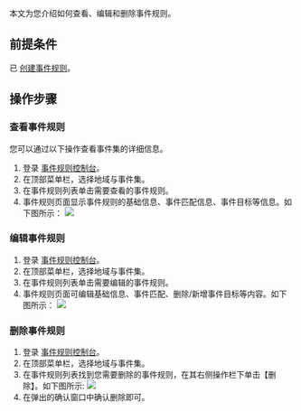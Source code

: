 本文为您介绍如何查看、编辑和删除事件规则。


## 前提条件

已 [创建事件规则](https://cloud.tencent.com/document/product/1359/56085)。


## 操作步骤

### 查看事件规则

您可以通过以下操作查看事件集的详细信息。

1. 登录 [事件规则控制台](https://console.cloud.tencent.com/eb/rule)。
2. 在顶部菜单栏，选择地域与事件集。
3. 在事件规则列表单击需要查看的事件规则。
4. 事件规则页面显示事件规则的基础信息、事件匹配信息、事件目标等信息。如下图所示：
   ![](https://main.qcloudimg.com/raw/a1d050264f84f04dc8cd7f448b7704f3.png)

### 编辑事件规则

1. 登录 [事件规则控制台](https://console.cloud.tencent.com/eb/rule)。
2. 在顶部菜单栏，选择地域与事件集。
3. 在事件规则列表单击需要编辑的事件规则。
4. 事件规则页面可编辑基础信息、事件匹配、删除/新增事件目标等内容。如下图所示：
   ![](https://main.qcloudimg.com/raw/e4f4757df28bf992ecb13b867d682b10.png)

### 删除事件规则

1. 登录 [事件规则控制台](https://console.cloud.tencent.com/eb/rule)。
2. 在顶部菜单栏，选择地域与事件集。
3. 在事件规则列表找到您需要删除的事件规则，在其右侧操作栏下单击【删除】。如下图所示:
    ![](https://main.qcloudimg.com/raw/7091137a73daf7ad07d7e2526884ecdb.png)
4. 在弹出的确认窗口中确认删除即可。
